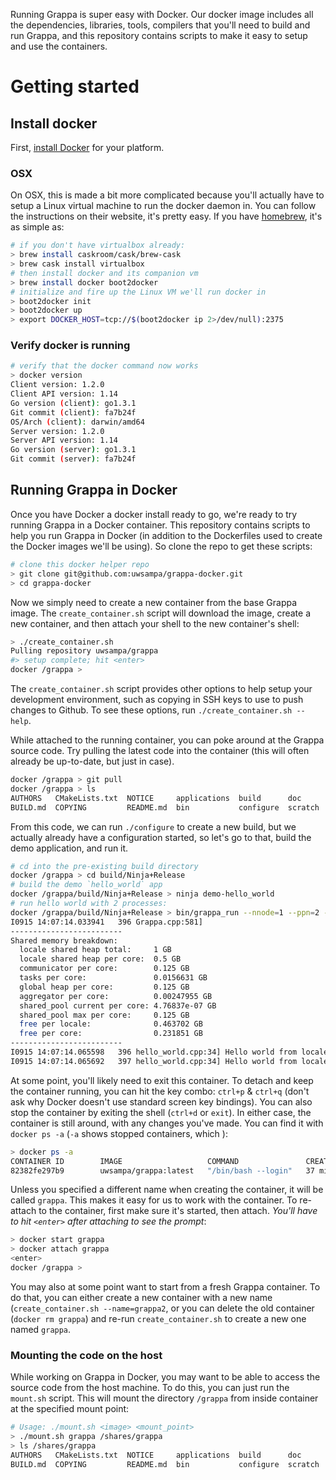 Running Grappa is super easy with Docker. Our docker image includes all the dependencies, libraries, tools, compilers that you'll need to build and run Grappa, and this repository contains scripts to make it easy to setup and use the containers.

# Getting started

## Install docker
First, [install Docker](https://docs.docker.com/installation) for your platform.

### OSX
On OSX, this is made a bit more complicated because you'll actually have to setup a Linux virtual machine to run the docker daemon in. You can follow the instructions on their website, it's pretty easy. If you have [homebrew](http://brew.sh), it's as simple as:

~~~ bash
# if you don't have virtualbox already:
> brew install caskroom/cask/brew-cask
> brew cask install virtualbox
# then install docker and its companion vm
> brew install docker boot2docker
# initialize and fire up the Linux VM we'll run docker in
> boot2docker init
> boot2docker up
> export DOCKER_HOST=tcp://$(boot2docker ip 2>/dev/null):2375
~~~

### Verify docker is running

~~~ bash
# verify that the docker command now works
> docker version
Client version: 1.2.0
Client API version: 1.14
Go version (client): go1.3.1
Git commit (client): fa7b24f
OS/Arch (client): darwin/amd64
Server version: 1.2.0
Server API version: 1.14
Go version (server): go1.3.1
Git commit (server): fa7b24f
~~~

##  Running Grappa in Docker

Once you have Docker a docker install ready to go, we're ready to try running Grappa in a Docker container. This repository contains scripts to help you run Grappa in Docker (in addition to the Dockerfiles used to create the Docker images we'll be using). So clone the repo to get these scripts:

~~~ bash
# clone this docker helper repo
> git clone git@github.com:uwsampa/grappa-docker.git
> cd grappa-docker
~~~

Now we simply need to create a new container from the base Grappa image. The `create_container.sh` script will download the image, create a new container, and then attach your shell to the new container's shell:

~~~ bash
> ./create_container.sh
Pulling repository uwsampa/grappa
#> setup complete; hit <enter>
docker /grappa >
~~~

The `create_container.sh` script provides other options to help setup your development environment, such as copying in SSH keys to use to push changes to Github. To see these options, run `./create_container.sh --help`.

While attached to the running container, you can poke around at the Grappa source code. Try pulling the latest code into the container (this will often already be up-to-date, but just in case).

~~~ bash
docker /grappa > git pull
docker /grappa > ls
AUTHORS   CMakeLists.txt  NOTICE     applications  build      doc      system       util
BUILD.md  COPYING         README.md  bin           configure  scratch  third-party
~~~

From this code, we can run `./configure` to create a new build, but we actually already have a configuration started, so let's go to that, build the demo application, and run it.

~~~ bash
# cd into the pre-existing build directory
docker /grappa > cd build/Ninja+Release
# build the demo `hello_world` app
docker /grappa/build/Ninja+Release > ninja demo-hello_world
# run hello world with 2 processes:
docker /grappa/build/Ninja+Release > bin/grappa_run --nnode=1 --ppn=2 -- applications/demos/hello_world.exe
I0915 14:07:14.033941   396 Grappa.cpp:581]
-------------------------
Shared memory breakdown:
  locale shared heap total:     1 GB
  locale shared heap per core:  0.5 GB
  communicator per core:        0.125 GB
  tasks per core:               0.0156631 GB
  global heap per core:         0.125 GB
  aggregator per core:          0.00247955 GB
  shared_pool current per core: 4.76837e-07 GB
  shared_pool max per core:     0.125 GB
  free per locale:              0.463702 GB
  free per core:                0.231851 GB
-------------------------
I0915 14:07:14.065598   396 hello_world.cpp:34] Hello world from locale 0 core 0
I0915 14:07:14.065692   397 hello_world.cpp:34] Hello world from locale 0 core 1
~~~

At some point, you'll likely need to exit this container. To detach and keep the container running, you can hit the key combo: `ctrl+p` & `ctrl+q` (don't ask why Docker doesn't use standard screen key bindings). You can also stop the container by exiting the shell (`ctrl+d` or `exit`). In either case, the container is still around, with any changes you've made. You can find it with `docker ps -a` (`-a` shows stopped containers, which ):

~~~ bash
> docker ps -a
CONTAINER ID        IMAGE                   COMMAND               CREATED             STATUS                          PORTS               NAMES
82382fe297b9        uwsampa/grappa:latest   "/bin/bash --login"   37 minutes ago      Exited (0) About a minute ago                       grappa
~~~

Unless you specified a different name when creating the container, it will be called `grappa`. This makes it easy for us to work with the container. To re-attach to the container, first make sure it's started, then attach. *You'll have to hit `<enter>` after attaching to see the prompt*:

~~~ bash
> docker start grappa
> docker attach grappa
<enter>
docker /grappa > 
~~~

You may also at some point want to start from a fresh Grappa container. To do that, you can either create a new container with a new name (`create_container.sh --name=grappa2`, or you can delete the old container (`docker rm grappa`) and re-run `create_container.sh` to create a new one named `grappa`.

### Mounting the code on the host
While working on Grappa in Docker, you may want to be able to access the source code from the host machine. To do this, you can just run the `mount.sh` script. This will mount the directory `/grappa` from inside container at the specified mount point:

~~~ bash
# Usage: ./mount.sh <image> <mount_point>
> ./mount.sh grappa /shares/grappa
> ls /shares/grappa
AUTHORS   CMakeLists.txt  NOTICE     applications  build      doc      system       util
BUILD.md  COPYING         README.md  bin           configure  scratch  third-party
~~~
